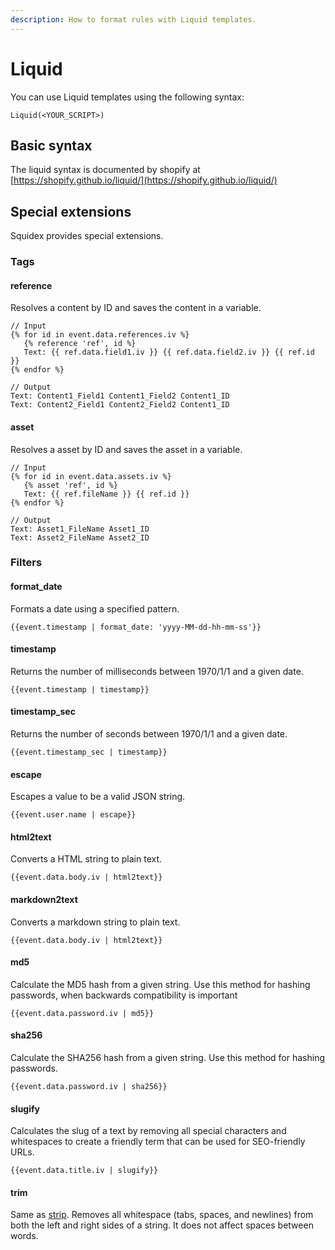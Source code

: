 ```yaml
---
description: How to format rules with Liquid templates.
---
```


# Liquid

You can use Liquid templates using the following syntax:

```text
Liquid(<YOUR_SCRIPT>)
```

## Basic syntax

The liquid syntax is documented by shopify at [https://shopify.github.io/liquid/](https://shopify.github.io/liquid/)

## Special extensions

Squidex provides special extensions.

### Tags

#### reference

Resolves a content by ID and saves the content in a variable.

```text
// Input
{% for id in event.data.references.iv %}
   {% reference 'ref', id %}
   Text: {{ ref.data.field1.iv }} {{ ref.data.field2.iv }} {{ ref.id }}
{% endfor %}

// Output
Text: Content1_Field1 Content1_Field2 Content1_ID
Text: Content2_Field1 Content2_Field2 Content1_ID
```

#### asset

Resolves a asset by ID and saves the asset in a variable.

```text
// Input
{% for id in event.data.assets.iv %}
   {% asset 'ref', id %}
   Text: {{ ref.fileName }} {{ ref.id }}
{% endfor %}

// Output
Text: Asset1_FileName Asset1_ID
Text: Asset2_FileName Asset2_ID
```

### Filters

#### format\_date

Formats a date using a specified pattern.

```text
{{event.timestamp | format_date: 'yyyy-MM-dd-hh-mm-ss'}}
```

#### timestamp

Returns the number of milliseconds between 1970/1/1 and a given date.

```text
{{event.timestamp | timestamp}}
```

#### timestamp\_sec

Returns the number of seconds between 1970/1/1 and a given date.

```text
{{event.timestamp_sec | timestamp}}
```

#### escape

Escapes a value to be a valid JSON string.

```text
{{event.user.name | escape}}
```

#### html2text

Converts a HTML string to plain text.

```text
{{event.data.body.iv | html2text}}
```

#### markdown2text

Converts a markdown string to plain text.

```text
{{event.data.body.iv | html2text}}
```

#### md5

Calculate the MD5 hash from a given string. Use this method for hashing passwords, when backwards compatibility is important

```text
{{event.data.password.iv | md5}}
```

#### sha256

Calculate the SHA256 hash from a given string. Use this method for hashing passwords.

```text
{{event.data.password.iv | sha256}}
```

#### slugify

Calculates the slug of a text by removing all special characters and whitespaces to create a friendly term that can be used for SEO-friendly URLs.

```text
{{event.data.title.iv | slugify}}
```

#### trim

Same as [strip](https://shopify.github.io/liquid/filters/strip/). Removes all whitespace \(tabs, spaces, and newlines\) from both the left and right sides of a string. It does not affect spaces between words.

